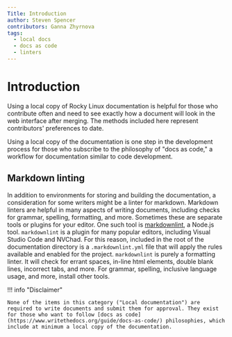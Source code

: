 ```yaml
---
Title: Introduction
author: Steven Spencer
contributors: Ganna Zhyrnova
tags:
  - local docs
  - docs as code 
  - linters
---
```


# Introduction

Using a local copy of Rocky Linux documentation is helpful for those who contribute often and need to see exactly how a document will look in the web interface after merging. The methods included here represent contributors' preferences to date.

Using a local copy of the documentation is one step in the development process for those who subscribe to the philosophy of "docs as code," a workflow for documentation similar to code development.

## Markdown linting

In addition to environments for storing and building the documentation, a consideration for some writers might be a linter for markdown. Markdown linters are helpful in many aspects of writing documents, including checks for grammar, spelling, formatting, and more. Sometimes these are separate tools or plugins for your editor. One such tool is [markdownlint](https://github.com/DavidAnson/markdownlint), a Node.js tool. `markdownlint` is a plugin for many popular editors, including Visual Studio Code and NVChad. For this reason, included in the root of the documentation directory is a `.markdownlint.yml` file that will apply the rules available and enabled for the project. `markdownlint` is purely a formatting linter. It will check for errant spaces, in-line html elements, double blank lines, incorrect tabs, and more. For grammar, spelling, inclusive language usage, and more, install other tools.

!!! info "Disclaimer"

    None of the items in this category ("Local documentation") are required to write documents and submit them for approval. They exist for those who want to follow [docs as code](https://www.writethedocs.org/guide/docs-as-code/) philosophies, which include at minimum a local copy of the documentation.
